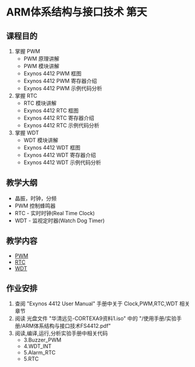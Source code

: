 # ARM体系结构与接口技术 第天

## 课程目的

1. 掌握 PWM
	* PWM 原理讲解
	* PWM 模块讲解
	* Exynos 4412 PWM 框图
	* Exynos 4412 PWM 寄存器介绍
	* Exynos 4412 PWM 示例代码分析
2. 掌握 RTC
	* RTC 模块讲解
	* Exynos 4412 RTC 框图
	* Exynos 4412 RTC 寄存器介绍
	* Exynos 4412 RTC 示例代码分析
3. 掌握 WDT
	* WDT 模块讲解
	* Exynos 4412 WDT 框图
	* Exynos 4412 WDT 寄存器介绍
	* Exynos 4412 WDT 示例代码分析

## 教学大纲

* 晶振，时钟，分频
* PWM 控制蜂鸣器
* RTC - 实时时钟(Real Time Clock)
* WDT - 监视定时器(Watch Dog Timer)

## 教学内容

* [PWM](PWM.md)
* [RTC](RTC.md)
* [WDT](WDT.md)

## 作业安排

1. 查阅 "Exynos 4412 User Manual" 手册中关于 Clock,PWM,RTC,WDT 相关章节
2. 阅读 光盘文件 "华清远见-CORTEXA9资料1.iso" 中的 "/使用手册/实验手册/ARM体系结构与接口技术FS4412.pdf"
3. 阅读,编译,运行,分析实验手册中相关代码
	* 3.Buzzer_PWM
	* 4.WDT_INT
	* 5.Alarm_RTC
	* 5.RTC